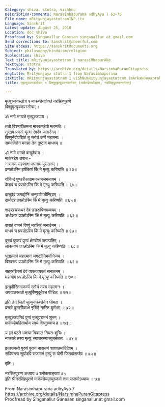 ```yaml
---
Category: shiva, stotra, vishhnu
Description-comments: Narasimhapurana adhyAya 7 63-75
File name: mRityunjayastotram1NP.itx
Language: Sanskrit
Latest update: August 25, 2018
Location: doc_shiva
Proofread by: Singanallur Ganesan singanallur at gmail.com
Send corrections to: Sanskrit@cheerful.com
Site access: https://sanskritdocuments.org
Subject: philosophy/hinduism/religion
Sublocation: shiva
Text title: mRityunjayastotram 1 narasiMhapurANe
Texttype: stotra
Translated by: https://archive.org/details/NarsimhaPuranGitapress
engtitle: Mrityunjaya stotra 1 from Narasimhapurana
itxtitle: mRityunjayastotram 1 viShNumRityunjayastotram (mArkaNDeyaproktam, narasiMhapurANAntargatam)
title: मृइत्युञ्जयस्तोत्रम् १ विष्णुमृइत्युञ्जयस्तोत्रम् (मार्कण्डेयप्रोक्तम्, नरसिंहपुराणान्तर्गतम्)

---
```

  
 मृत्युञ्जयस्तोत्र १ मार्कण्डेयप्रोक्तं नरसिंहपुराणे   
विष्णुमृत्युञ्जयस्तोत्रम् ।  
  
ॐ नमो भगवते मृत्युञ्जयाय ।  
  
ततो विश्ण्वर्पितमना मारकण्डेयो महामतिः ।  
तुष्टाव प्रणतो भूत्वा देवदेव जनार्दनम्   
विष्णुनैवोपदिष्टं तु स्तोत्रं कर्णे महामनाः ।  
सम्भावितेन मनसा तेन तुष्टाव माधवम् ॥  
  
ॐ नमो भगव्ते वासुदेवाय ।  
मार्कण्डेय उवाच -  
नारायणं सहस्राक्षं पद्मनाभं पुरातनम् ।  
प्रणतोऽस्मि हृषीकेशं किं मे मृत्युः करिष्यति ॥ ६३॥  
  
गोविन्दं पुण्डरीकाक्षमनन्तमजमव्ययम् ।  
केशवं च प्रपन्नोऽस्मि किं मे मृत्युः करिष्यति ॥ ६४॥  
  
वासुदेवं जगद्योनिं भानुवर्णमतीन्द्रियम् ।  
दामोदरं प्रपन्नोऽस्मि किं मे मृत्युः करिष्यति ॥ ६५॥  
  
शङ्खचक्रधरं देवं छन्नरूपिणमव्ययम् ।  
अधोक्षजं प्रपन्नोऽस्मि किं मे मृत्युः करिष्यति ॥ ६६॥  
  
वाराहं वामनं विष्णुं नरसिंहं जनार्दनम् ।  
माधवं च प्रपन्नोऽस्मि किं मे मृत्युः करिष्यति ॥ ६७॥  
  
पुरुषं पुष्करं पुण्यं क्षेमबीजं जगत्पतिम् ।  
लोकनाथं प्रपन्नोऽस्मि किं मे मृत्युः करिष्यति ॥ ६८॥  
  
भूतात्मानं महात्मानं जगद्योनिमयोनिजम् ।  
विश्वरूपं प्रपन्नोऽस्मि किं मे मृत्युः करिष्यति ॥ ६९॥  
  
सहस्रशिरसं देवं व्यक्ताव्यक्तं सनातनम् ।  
महायोगं प्रपन्नोऽस्मि किं मे मृत्युः करिष्यति ॥ ७०॥  
  
इत्युदीरितमाकर्ण्य स्तोत्रं तस्य महात्मनः ।  
अपयातस्ततो मृत्युर्विष्णुदूतैश्च पीडितः ॥ ७१॥  
  
इति तेन जितो मृत्युर्मार्कण्डेयेन धीमता ।  
प्रसन्ने पुण्डरीकाक्षे नृसिंहे नास्ति दुर्लभम् ॥ ७२॥  
  
मृत्युञ्जयमिदं पुण्यं मृत्युप्रशमनं शुभम् ।  
मार्कण्डेयहितार्थाय स्वयं विष्णुरुवाच ह ॥ ७३॥  
  
य इदं पठते भक्त्या त्रिकालं नियतः शुचिः ।  
नाकाले तस्य मृत्युः स्यान्नरस्याच्युतचेतसः ॥ ७४॥  
  
हृत्पद्ममध्ये पुरुषं पुराणं नारायणं शाश्वतमादिदेवम् ।  
सञ्चिन्त्य सूर्यादपि राजमानं मृत्युं स योगी जितवांस्तदैव ॥ ७५॥  
  
इति ।  
  
नरसिंहपुराण अध्याय ७ श्लोकसङ्ख्या ७५  
इति श्रीनरसिंहपुराणे मार्कण्डेयमृत्युञ्जयो नाम सप्तमोऽध्यायः ॥ ७॥  
  
  
From Narasimhapurana adhyAya 7  
https://archive.org/details/NarsimhaPuranGitapress  
Proofread by Singanallur Ganesan singanallur at gmail.com  
  
